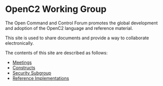 # OpenC2 Working Group

The Open Command and Control Forum promotes the global development and adoption of the OpenC2 language and reference material.

This site is used to share documents and provide a way to collaborate electronically.

The contents of this site are described as follows:
- [Meetings](meetings)
- [Constructs](constructs)
- [Security Subgroup](security)
- [Reference Implementations](ref-implementations)

